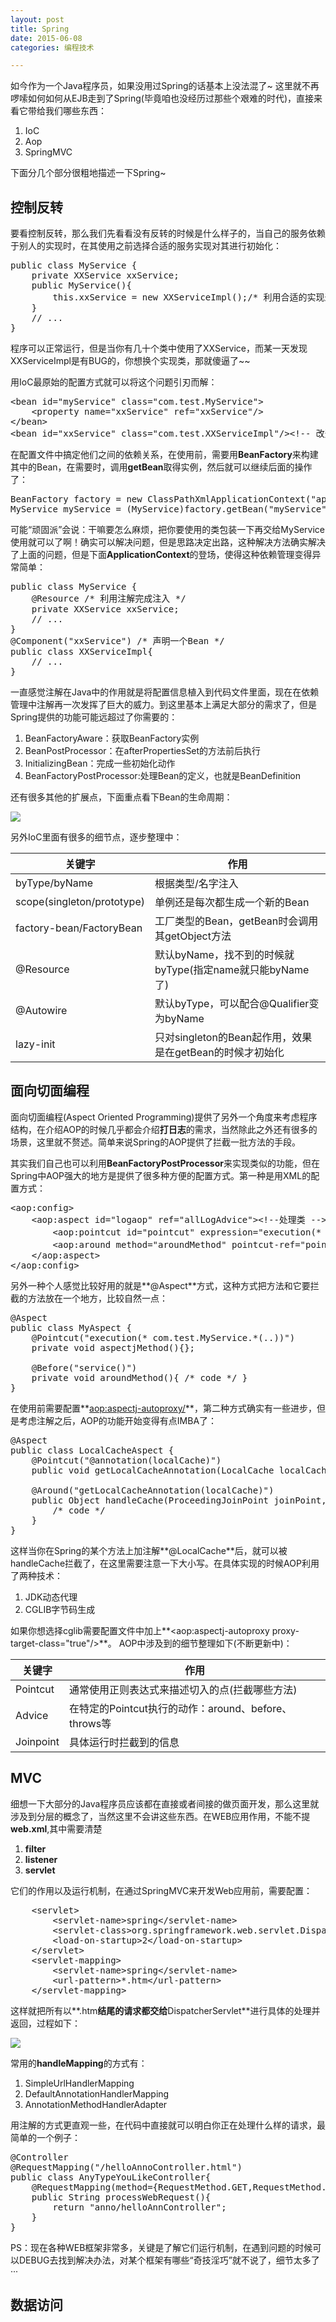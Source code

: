 ```yaml
---
layout: post
title: Spring
date: 2015-06-08
categories: 编程技术

---
```


如今作为一个Java程序员，如果没用过Spring的话基本上没法混了~ 这里就不再啰嗦如何如何从EJB走到了Spring(毕竟咱也没经历过那些个艰难的时代)，直接来看它带给我们哪些东西：

1. IoC
2. Aop
3. SpringMVC

下面分几个部分很粗地描述一下Spring~

## 控制反转

要看控制反转，那么我们先看看没有反转的时候是什么样子的，当自己的服务依赖于别人的实现时，在其使用之前选择合适的服务实现对其进行初始化：

<pre class="prettyprint">
public class MyService {
    private XXService xxService;
    public MyService(){
        this.xxService = new XXServiceImpl();/* 利用合适的实现进行初始化 */
    }
    // ...
}
</pre>

程序可以正常运行，但是当你有几十个类中使用了XXService，而某一天发现XXServiceImpl是有BUG的，你想换个实现类，那就傻逼了~~

用IoC最原始的配置方式就可以将这个问题引刃而解：

<pre class="prettyprint">
&lt;bean id="myService" class="com.test.MyService"&gt;
    &lt;property name="xxService" ref="xxService"/&gt;
&lt;/bean&gt;
&lt;bean id="xxService" class="com.test.XXServiceImpl"/&gt;&lt;!-- 改这里 --&gt;
</pre>

在配置文件中搞定他们之间的依赖关系，在使用前，需要用**BeanFactory**来构建其中的Bean，在需要时，调用**getBean**取得实例，然后就可以继续后面的操作了：

<pre class="prettyprint">
BeanFactory factory = new ClassPathXmlApplicationContext("applicationContext.xml");
MyService myService = (MyService)factory.getBean("myService");
</pre>

可能“顽固派”会说：干嘛要怎么麻烦，把你要使用的类包装一下再交给MyService使用就可以了啊！确实可以解决问题，但是思路决定出路，这种解决方法确实解决了上面的问题，但是下面**ApplicationContext**的登场，使得这种依赖管理变得异常简单：

<pre class="prettyprint">
public class MyService {
    @Resource /* 利用注解完成注入 */
    private XXService xxService;
    // ...
}
@Component("xxService") /* 声明一个Bean */
public class XXServiceImpl{
    // ...
}
</pre>

一直感觉注解在Java中的作用就是将配置信息植入到代码文件里面，现在在依赖管理中注解再一次发挥了巨大的威力。到这里基本上满足大部分的需求了，但是Spring提供的功能可能远超过了你需要的：

1. BeanFactoryAware：获取BeanFactory实例
2. BeanPostProcessor：在afterPropertiesSet的方法前后执行
3. InitializingBean：完成一些初始化动作
4. BeanFactoryPostProcessor:处理Bean的定义，也就是BeanDefinition

还有很多其他的扩展点，下面重点看下Bean的生命周期：

![](http://7xiz10.com1.z0.glb.clouddn.com/Spring-Bean生命周期.png)

另外IoC里面有很多的细节点，逐步整理中：

关键字|作用
-|-
byType/byName|根据类型/名字注入
scope(singleton/prototype)|单例还是每次都生成一个新的Bean
factory-bean/FactoryBean|工厂类型的Bean，getBean时会调用其getObject方法
@Resource|默认byName，找不到的时候就byType(指定name就只能byName了)
@Autowire|默认byType，可以配合@Qualifier变为byName
lazy-init|只对singleton的Bean起作用，效果是在getBean的时候才初始化

## 面向切面编程

面向切面编程(Aspect Oriented Programming)提供了另外一个角度来考虑程序结构，在介绍AOP的时候几乎都会介绍**打日志**的需求，当然除此之外还有很多的场景，这里就不赘述。简单来说Spring的AOP提供了拦截一批方法的手段。

其实我们自己也可以利用**BeanFactoryPostProcessor**来实现类似的功能，但在Spring中AOP强大的地方是提供了很多种方便的配置方式。第一种是用XML的配置方式：

<pre class="prettyprint">
&lt;aop:config&gt;
    &lt;aop:aspect id="logaop" ref="allLogAdvice"&gt;&lt;!--处理类 --&gt;
        &lt;aop:pointcut id="pointcut" expression="execution(* com.test.MyService.*(..))" /&gt;&lt;!-- 方法 --&gt;
        &lt;aop:around method="aroundMethod" pointcut-ref="pointcut"/&gt;&lt;!-- 方式及调用方法 --&gt;
    &lt;/aop:aspect&gt;
&lt;/aop:config&gt;
</pre>

另外一种个人感觉比较好用的就是**@Aspect**方式，这种方式把方法和它要拦截的方法放在一个地方，比较自然一点：

<pre class="prettyprint">
@Aspect
public class MyAspect {
    @Pointcut("execution(* com.test.MyService.*(..))")
    private void aspectjMethod(){};

    @Before("service()")
    private void aroundMethod(){ /* code */ }
}
</pre>

在使用前需要配置**<aop:aspectj-autoproxy/>**，第二种方式确实有一些进步，但是考虑注解之后，AOP的功能开始变得有点IMBA了：

<pre class="prettyprint">
@Aspect
public class LocalCacheAspect {
    @Pointcut("@annotation(localCache)")
    public void getLocalCacheAnnotation(LocalCache localCache) {}

    @Around("getLocalCacheAnnotation(localCache)")
    public Object handleCache(ProceedingJoinPoint joinPoint, LocalCache localCache) throws Throwable {
        /* code */
    }
}
</pre>

这样当你在Spring的某个方法上加注解**@LocalCache**后，就可以被handleCache拦截了，在这里需要注意一下大小写。在具体实现的时候AOP利用了两种技术：

1. JDK动态代理
2. CGLIB字节码生成

如果你想选择cglib需要配置文件中加上**&lt;aop:aspectj-autoproxy proxy-target-class="true"/&gt;**。
AOP中涉及到的细节整理如下(不断更新中)：

关键字|作用
-|-
Pointcut|通常使用正则表达式来描述切入的点(拦截哪些方法)
Advice|在特定的Pointcut执行的动作：around、before、throws等
Joinpoint|具体运行时拦截到的信息

## MVC

细想一下大部分的Java程序员应该都在直接或者间接的做页面开发，那么这里就涉及到分层的概念了，当然这里不会讲这些东西。在WEB应用作用，不能不提**web.xml**,其中需要清楚

1. **filter**
2. **listener**
3. **servlet**

它们的作用以及运行机制，在通过SpringMVC来开发Web应用前，需要配置：

<pre class="prettyprint">
    &lt;servlet&gt;
        &lt;servlet-name&gt;spring&lt;/servlet-name&gt;
        &lt;servlet-class&gt;org.springframework.web.servlet.DispatcherServlet&lt;/servlet-class&gt;
        &lt;load-on-startup&gt;2&lt;/load-on-startup&gt;
    &lt;/servlet&gt;
    &lt;servlet-mapping&gt;
        &lt;servlet-name&gt;spring&lt;/servlet-name&gt;
        &lt;url-pattern&gt;*.htm&lt;/url-pattern&gt;
    &lt;/servlet-mapping&gt;
</pre>

这样就把所有以**.htm**结尾的请求都交给**DispatcherServlet**进行具体的处理并返回，过程如下：

![](http://)

常用的**handleMapping**的方式有：

1. SimpleUrlHandlerMapping
2. DefaultAnnotationHandlerMapping
3. AnnotationMethodHandlerAdapter

用注解的方式更直观一些，在代码中直接就可以明白你正在处理什么样的请求，最简单的一个例子：

<pre class="prettyprint">
@Controller
@RequestMapping("/helloAnnoController.html")
public class AnyTypeYouLikeController{
    @RequestMapping(method={RequestMethod.GET,RequestMethod.POST})
    public String processWebRequest(){
        return "anno/helloAnnController";
    }
}
</pre>

PS：现在各种WEB框架非常多，关键是了解它们运行机制，在遇到问题的时候可以DEBUG去找到解决办法，对某个框架有哪些“奇技淫巧”就不说了，细节太多了···

## 数据访问








